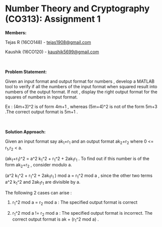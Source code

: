 # Number Theory and Cryptography (CO313): Assignment 1

**Members:**

Tejas R (16CO148)           - <tejas1908@gmail.com>

Kaushik (16CO120)           - <kaushik5699@gmail.com>

<br><br>
**Problem Statement:**

Given an input format and output format for numbers , develop a MATLAB tool to verify 
if all the numbers of the input format when squared result into numbers of the output format.
If not , display the right output format for the squares of numbers in input format.

Ex : (4m+3)^2 is of form 4m+1 , whereas
     (5m+4)^2 is not of the form 5m+3 .The correct output format is 5m+1 .
     
     

<br><br>
**Solution Approach:**

Given an input format say ak<sub>1</sub>+r<sub>1</sub> and an output format ak<sub>2</sub>+r<sub>2</sub> where 0 <= r<sub>1</sub>,r<sub>2</sub> < a.

(ak<sub>1</sub>+r<sub>1</sub>)^2 = a^2 k<sub>1</sub>^2 + r<sub>1</sub>^2 + 2ak<sub>1</sub>r<sub>1</sub> .
To find out if this number is of the form ak<sub>2</sub>+r<sub>2</sub> , consider modulo a.

(a^2 k<sub>1</sub>^2 + r<sub>1</sub>^2 + 2ak<sub>1</sub>r<sub>1</sub> ) mod a =  r<sub>1</sub>^2 mod a , since the other two terms a^2 k<sub>1</sub>^2 and 2ak<sub>1</sub>r<sub>1</sub> are divisible by a.



The following 2 cases can arise :


1.  r<sub>1</sub>^2 mod a = r<sub>2</sub> mod a     :   The specified output format is correct

2.  r<sub>1</sub>^2 mod a != r<sub>2</sub> mod a    :   The specified output format is incorrect. The correct output format is ak + (r<sub>1</sub>^2 mod a) .

